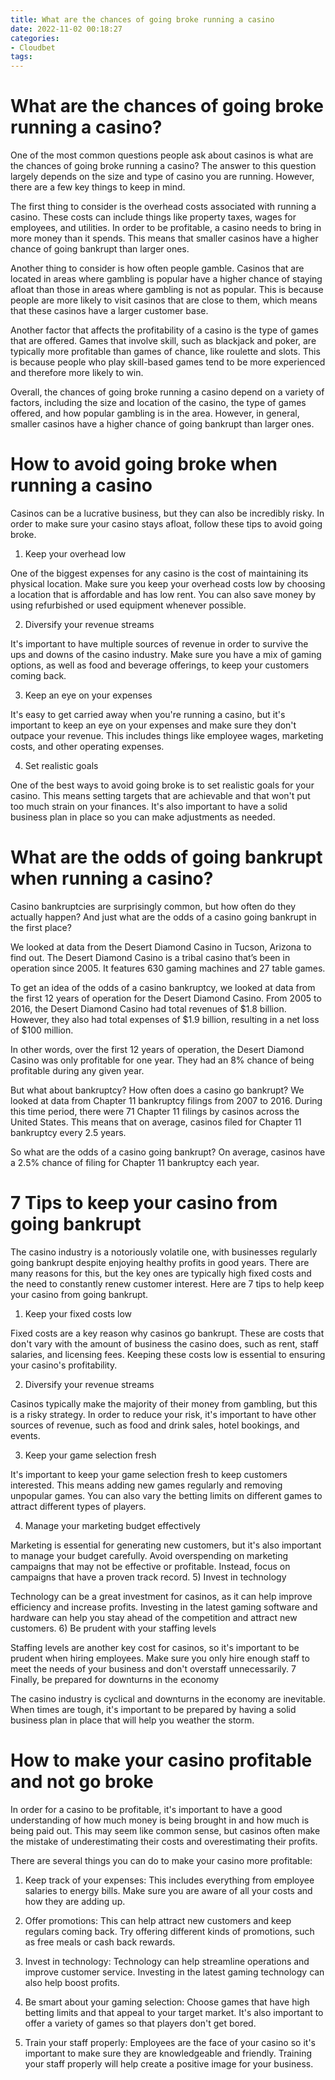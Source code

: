 ```yaml
---
title: What are the chances of going broke running a casino
date: 2022-11-02 00:18:27
categories:
- Cloudbet
tags:
---
```



#  What are the chances of going broke running a casino?

One of the most common questions people ask about casinos is what are the chances of going broke running a casino? The answer to this question largely depends on the size and type of casino you are running. However, there are a few key things to keep in mind.

The first thing to consider is the overhead costs associated with running a casino. These costs can include things like property taxes, wages for employees, and utilities. In order to be profitable, a casino needs to bring in more money than it spends. This means that smaller casinos have a higher chance of going bankrupt than larger ones.

Another thing to consider is how often people gamble. Casinos that are located in areas where gambling is popular have a higher chance of staying afloat than those in areas where gambling is not as popular. This is because people are more likely to visit casinos that are close to them, which means that these casinos have a larger customer base.

Another factor that affects the profitability of a casino is the type of games that are offered. Games that involve skill, such as blackjack and poker, are typically more profitable than games of chance, like roulette and slots. This is because people who play skill-based games tend to be more experienced and therefore more likely to win.

Overall, the chances of going broke running a casino depend on a variety of factors, including the size and location of the casino, the type of games offered, and how popular gambling is in the area. However, in general, smaller casinos have a higher chance of going bankrupt than larger ones.

#  How to avoid going broke when running a casino

Casinos can be a lucrative business, but they can also be incredibly risky. In order to make sure your casino stays afloat, follow these tips to avoid going broke.

1. Keep your overhead low

One of the biggest expenses for any casino is the cost of maintaining its physical location. Make sure you keep your overhead costs low by choosing a location that is affordable and has low rent. You can also save money by using refurbished or used equipment whenever possible.

2. Diversify your revenue streams

It's important to have multiple sources of revenue in order to survive the ups and downs of the casino industry. Make sure you have a mix of gaming options, as well as food and beverage offerings, to keep your customers coming back.

3. Keep an eye on your expenses

It's easy to get carried away when you're running a casino, but it's important to keep an eye on your expenses and make sure they don't outpace your revenue. This includes things like employee wages, marketing costs, and other operating expenses.

4. Set realistic goals

One of the best ways to avoid going broke is to set realistic goals for your casino. This means setting targets that are achievable and that won't put too much strain on your finances. It's also important to have a solid business plan in place so you can make adjustments as needed.

#  What are the odds of going bankrupt when running a casino?

Casino bankruptcies are surprisingly common, but how often do they actually happen? And just what are the odds of a casino going bankrupt in the first place?

We looked at data from the Desert Diamond Casino in Tucson, Arizona to find out. The Desert Diamond Casino is a tribal casino that’s been in operation since 2005. It features 630 gaming machines and 27 table games.

To get an idea of the odds of a casino bankruptcy, we looked at data from the first 12 years of operation for the Desert Diamond Casino. From 2005 to 2016, the Desert Diamond Casino had total revenues of $1.8 billion. However, they also had total expenses of $1.9 billion, resulting in a net loss of $100 million.

In other words, over the first 12 years of operation, the Desert Diamond Casino was only profitable for one year. They had an 8% chance of being profitable during any given year.

But what about bankruptcy? How often does a casino go bankrupt? We looked at data from Chapter 11 bankruptcy filings from 2007 to 2016. During this time period, there were 71 Chapter 11 filings by casinos across the United States. This means that on average, casinos filed for Chapter 11 bankruptcy every 2.5 years.

So what are the odds of a casino going bankrupt? On average, casinos have a 2.5% chance of filing for Chapter 11 bankruptcy each year.

#  7 Tips to keep your casino from going bankrupt

The casino industry is a notoriously volatile one, with businesses regularly going bankrupt despite enjoying healthy profits in good years. There are many reasons for this, but the key ones are typically high fixed costs and the need to constantly renew customer interest. Here are 7 tips to help keep your casino from going bankrupt.

1) Keep your fixed costs low

Fixed costs are a key reason why casinos go bankrupt. These are costs that don't vary with the amount of business the casino does, such as rent, staff salaries, and licensing fees. Keeping these costs low is essential to ensuring your casino's profitability.

2) Diversify your revenue streams

Casinos typically make the majority of their money from gambling, but this is a risky strategy. In order to reduce your risk, it's important to have other sources of revenue, such as food and drink sales, hotel bookings, and events.

3) Keep your game selection fresh

It's important to keep your game selection fresh to keep customers interested. This means adding new games regularly and removing unpopular games. You can also vary the betting limits on different games to attract different types of players.

4) Manage your marketing budget effectively

Marketing is essential for generating new customers, but it's also important to manage your budget carefully. Avoid overspending on marketing campaigns that may not be effective or profitable. Instead, focus on campaigns that have a proven track record. 
5) Invest in technology

Technology can be a great investment for casinos, as it can help improve efficiency and increase profits. Investing in the latest gaming software and hardware can help you stay ahead of the competition and attract new customers.  6) Be prudent with your staffing levels

Staffing levels are another key cost for casinos, so it's important to be prudent when hiring employees. Make sure you only hire enough staff to meet the needs of your business and don't overstaff unnecessarily.  7 Finally, be prepared for downturns in the economy

The casino industry is cyclical and downturns in the economy are inevitable. When times are tough, it's important to be prepared by having a solid business plan in place that will help you weather the storm.

#  How to make your casino profitable and not go broke

In order for a casino to be profitable, it's important to have a good understanding of how much money is being brought in and how much is being paid out. This may seem like common sense, but casinos often make the mistake of underestimating their costs and overestimating their profits.

There are several things you can do to make your casino more profitable:

1. Keep track of your expenses: This includes everything from employee salaries to energy bills. Make sure you are aware of all your costs and how they are adding up.

2. Offer promotions: This can help attract new customers and keep regulars coming back. Try offering different kinds of promotions, such as free meals or cash back rewards.

3. Invest in technology: Technology can help streamline operations and improve customer service. Investing in the latest gaming technology can also help boost profits.

4. Be smart about your gaming selection: Choose games that have high betting limits and that appeal to your target market. It's also important to offer a variety of games so that players don't get bored.

5. Train your staff properly: Employees are the face of your casino so it's important to make sure they are knowledgeable and friendly. Training your staff properly will help create a positive image for your business.